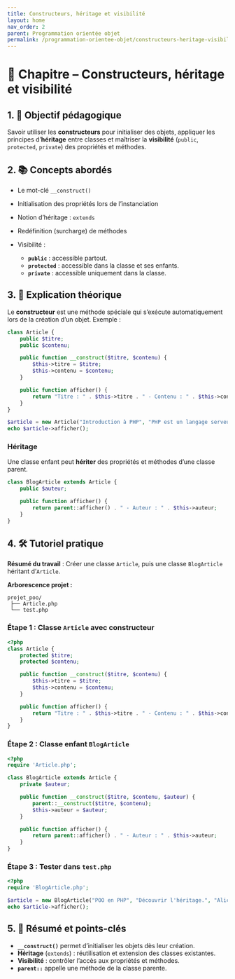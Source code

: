 ```yaml
---
title: Constructeurs, héritage et visibilité
layout: home
nav_order: 2
parent: Programmation orientée objet
permalink: /programmation-orientee-objet/constructeurs-heritage-visibilite/
---
```


# 📘 Chapitre – Constructeurs, héritage et visibilité

## 1. 🎯 Objectif pédagogique

Savoir utiliser les **constructeurs** pour initialiser des objets, appliquer les principes d’**héritage** entre classes et maîtriser la **visibilité** (`public`, `protected`, `private`) des propriétés et méthodes.

## 2. 📚 Concepts abordés

* Le mot-clé `__construct()`
* Initialisation des propriétés lors de l’instanciation
* Notion d’héritage : `extends`
* Redéfinition (surcharge) de méthodes
* Visibilité :

  * **`public`** : accessible partout.
  * **`protected`** : accessible dans la classe et ses enfants.
  * **`private`** : accessible uniquement dans la classe.

## 3. 🧠 Explication théorique

Le **constructeur** est une méthode spéciale qui s’exécute automatiquement lors de la création d’un objet.
Exemple :

```php
class Article {
    public $titre;
    public $contenu;

    public function __construct($titre, $contenu) {
        $this->titre = $titre;
        $this->contenu = $contenu;
    }

    public function afficher() {
        return "Titre : " . $this->titre . " - Contenu : " . $this->contenu;
    }
}

$article = new Article("Introduction à PHP", "PHP est un langage serveur.");
echo $article->afficher();
```

### Héritage

Une classe enfant peut **hériter** des propriétés et méthodes d’une classe parent.

```php
class BlogArticle extends Article {
    public $auteur;

    public function afficher() {
        return parent::afficher() . " - Auteur : " . $this->auteur;
    }
}
```

## 4. 🛠 Tutoriel pratique

**Résumé du travail** : Créer une classe `Article`, puis une classe `BlogArticle` héritant d’`Article`.

**Arborescence projet :**

```
projet_poo/
 ├── Article.php
 └── test.php
```

### Étape 1 : Classe `Article` avec constructeur

```php
<?php
class Article {
    protected $titre;
    protected $contenu;

    public function __construct($titre, $contenu) {
        $this->titre = $titre;
        $this->contenu = $contenu;
    }

    public function afficher() {
        return "Titre : " . $this->titre . " - Contenu : " . $this->contenu;
    }
}
```

### Étape 2 : Classe enfant `BlogArticle`

```php
<?php
require 'Article.php';

class BlogArticle extends Article {
    private $auteur;

    public function __construct($titre, $contenu, $auteur) {
        parent::__construct($titre, $contenu);
        $this->auteur = $auteur;
    }

    public function afficher() {
        return parent::afficher() . " - Auteur : " . $this->auteur;
    }
}
```

### Étape 3 : Tester dans `test.php`

```php
<?php
require 'BlogArticle.php';

$article = new BlogArticle("POO en PHP", "Découvrir l'héritage.", "Alice");
echo $article->afficher();
```

## 5. 🧾 Résumé et points-clés

* **`__construct()`** permet d’initialiser les objets dès leur création.
* **Héritage** (`extends`) : réutilisation et extension des classes existantes.
* **Visibilité** : contrôler l’accès aux propriétés et méthodes.
* **`parent::`** appelle une méthode de la classe parente.
